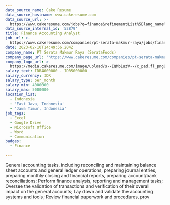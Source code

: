 ```yaml
---
data_source_name: Cake Resume
data_source_hostname: www.cakeresume.com
data_source_url: >-
  https://www.cakeresume.com/jobs?q=finance&refinementList%5Blang_name%5D%5B0%5D=English&refinementList%5Bsalary_type%5D=per_year&range%5Bsalary_range%5D%5Bmin%5D=1000000&page=3
data_source_internal_id: '52879'
title: Finance Accounting Analyst
job_url: >-
  https://www.cakeresume.com/companies/pt-serata-makmur-raya/jobs/finance-accounting-analyst
date: 2023-02-10T14:49:56.204Z
company_name: PT Serata Makmur Raya (SerataFoods)
company_page_url: 'https://www.cakeresume.com/companies/pt-serata-makmur-raya'
company_logo_url: >-
  https://media.cakeresume.com/image/upload/s--IQMb1uzV--/c_pad,fl_png8,h_200,w_200/v1676039586/un25eojlxasjfthxnfjh.png
salary_text: IDR4000000 - IDR5000000
salary_currency: IDR
salary_type: per_month
salary_min: 4000000
salary_max: 5000000
location_list:
  - Indonesia
  - 'East Java, Indonesia'
  - 'Jawa Timur, Indonesia'
job_tags:
  - Excel
  - Google Drive
  - Microsoft Office
  - Word
  - Communication
badges:
  - Finance

---
```


General accounting tasks, including reconciling and maintaining balance sheet accounts and general ledger operations, preparing journal entries, preparing monthly closing and financial reports, preparing account/bank reconciliations; Perform finance analysis, reporting and management tasks; Oversee the validation of transactions and verification of their overall impact on the general accounts; Lay down and validate the accounting systems and tools; Review financial paperwork and procedures, prov
